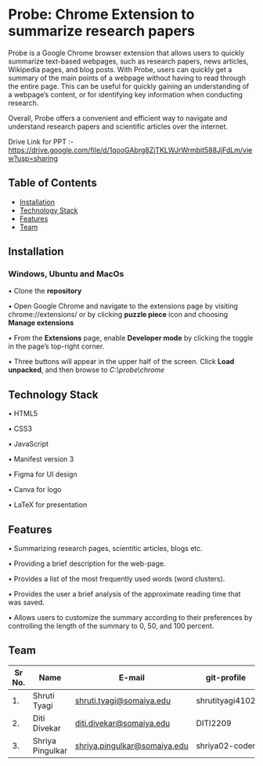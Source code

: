 # Probe: Chrome Extension to summarize research papers

Probe is a Google Chrome browser extension that allows users to quickly summarize text-based webpages, such as research papers, news articles, Wikipedia pages, and blog posts. With Probe, users can quickly get a summary of the main points of a webpage without having to read through the entire page. This can be useful for quickly gaining an understanding of a webpage’s content, or for identifying key information when conducting research.

Overall, Probe offers a convenient and efficient way to navigate and understand research papers and scientific articles over the internet.

Drive Link for PPT :- https://drive.google.com/file/d/1qooGAbrg8ZjTKLWJrWrmbit588JjFdLm/view?usp=sharing

## Table of Contents
- [Installation](#installation)
- [Technology Stack](#technology-stack)
- [Features](#features)
- [Team](#team)

## Installation 

### Windows, Ubuntu and MacOs
    
• Clone the **repository**
  
• Open Google Chrome and navigate to the extensions page by visiting chrome://extensions/ or by clicking **puzzle piece** icon and choosing **Manage extensions**
  
• From the **Extensions** page, enable **Developer mode** by clicking the toggle in the page’s top-right corner.
  
• Three buttons will appear in the upper half of the screen. Click **Load unpacked**, and then browse to *C:\probe\chrome*

## Technology Stack

• HTML5

• CSS3

• JavaScript

• Manifest version 3

• Figma for UI design

• Canva for logo

• LaTeX for presentation

## Features

• Summarizing research pages, scientitic articles, blogs etc.

• Providing a brief description for the web-page.

• Provides a list of the most frequently used words (word clusters).

• Provides the user a brief analysis of the approximate reading time that was saved.

• Allows users to customize the summary according to their preferences by controlling the length of the summary to 0, 50, and 100 percent.

## Team

| Sr No. | Name               | E-mail                       | git-profile     |
| -------| -------------------| -----------------------------| ----------------|
| 1.     | Shruti Tyagi       | shruti.tyagi@somaiya.edu     | shrutityagi4102 |
| 2.     | Diti Divekar       | diti.divekar@somaiya.edu     | DITI2209        |
| 3.     | Shriya Pingulkar   | shriya.pingulkar@somaiya.edu | shriya02-coder  |

